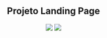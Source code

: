 <h2 align="center">  Projeto Landing Page </h2>
<p align="center">
  <img src="https://img.shields.io/github/issues/the4nna/landing-page"> 
  <img src="https://img.shields.io/github/stars/the4nna/landing-page"> 
  <img src="https://img.shields.io/github/forks/the4nna/landing-page?color=purple>
</p>

